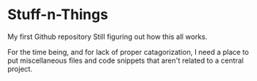 # Stuff-n-Things
My first Github repository
Still figuring out how this all works.

For the time being, and for lack of proper catagorization, I need a place to put miscellaneous files and code snippets that aren't related to a central project.
